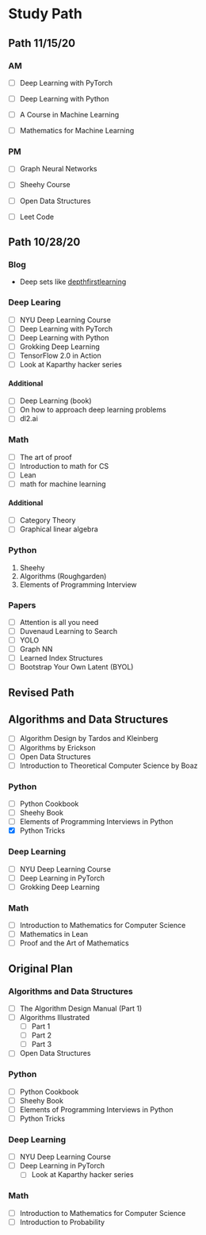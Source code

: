 # Study Path

## Path 11/15/20

### AM

- [ ] Deep Learning with PyTorch

- [ ] Deep Learning with Python

- [ ] A Course in Machine Learning

- [ ] Mathematics for Machine Learning 

### PM

- [ ] Graph Neural Networks

- [ ] Sheehy Course

- [ ] Open Data Structures

- [ ] Leet Code

## Path 10/28/20

### Blog

* Deep sets like [depthfirstlearning](http://www.depthfirstlearning.com/)

### Deep Learing

- [ ] NYU Deep Learning Course
- [ ] Deep Learning with PyTorch
- [ ] Deep Learning with Python
- [ ] Grokking Deep Learning
- [ ] TensorFlow 2.0 in Action
- [ ] Look at Kaparthy hacker series

#### Additional

- [ ] Deep Learning (book)
- [ ] On how to approach deep learning problems
- [ ] dl2.ai

### Math

- [ ] The art of proof
- [ ] Introduction to math for CS
- [ ] Lean
- [ ] math for machine learning

#### Additional

- [ ] Category Theory
- [ ] Graphical linear algebra

### Python

1. Sheehy
2. Algorithms (Roughgarden)
3. Elements of Programming Interview

### Papers

- [ ] Attention is all you need
- [ ] Duvenaud Learning to Search
- [ ] YOLO
- [ ] Graph NN
- [ ] Learned Index Structures
- [ ] Bootstrap Your Own Latent (BYOL)

## Revised Path

## Algorithms and Data Structures

- [ ] Algorithm Design by Tardos and Kleinberg
- [ ] Algorithms by Erickson
- [ ] Open Data Structures
- [ ] Introduction to Theoretical Computer Science by Boaz

### Python

- [ ] Python Cookbook
- [ ] Sheehy Book
- [ ] Elements of Programming Interviews in Python
- [x] Python Tricks

### Deep Learning

- [ ] NYU Deep Learning Course
- [ ] Deep Learning in PyTorch
- [ ] Grokking Deep Learning

### Math

- [ ] Introduction to Mathematics for Computer Science
- [ ] Mathematics in Lean
- [ ] Proof and the Art of Mathematics

## Original Plan

### Algorithms and Data Structures

- [ ] The Algorithm Design Manual (Part 1)
- [ ] Algorithms Illustrated
  - [ ] Part 1
  - [ ] Part 2
  - [ ] Part 3
- [ ] Open Data Structures

### Python

- [ ] Python Cookbook
- [ ] Sheehy Book
- [ ] Elements of Programming Interviews in Python
- [ ] Python Tricks

### Deep Learning

- [ ] NYU Deep Learning Course
- [ ] Deep Learning in PyTorch
  - [ ] Look at Kaparthy hacker series

### Math

- [ ] Introduction to Mathematics for Computer Science
- [ ] Introduction to Probability